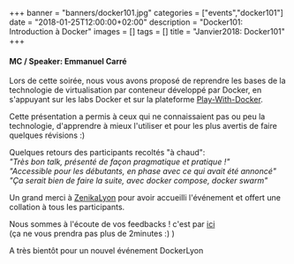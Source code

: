 +++
banner = "banners/docker101.jpg"
categories = ["events","docker101"]
date = "2018-01-25T12:00:00+02:00"
description = "Docker101: Introduction à Docker"
images = []
tags = []
title = "Janvier2018: Docker101"
+++

#### MC / Speaker: Emmanuel Carré
Lors de cette soirée, nous vous avons proposé de reprendre les bases de la technologie de virtualisation par conteneur développé par Docker, en s'appuyant sur les labs Docker et sur la plateforme [Play-With-Docker](https://labs.play-with-docker.com).

Cette présentation a permis à ceux qui ne connaissaient pas ou peu la technologie, d'apprendre à mieux l'utiliser et pour les plus avertis de faire quelques révisions :)

Quelques retours des participants recoltés "à chaud":  
_"Très bon talk, présenté de façon pragmatique et pratique !"_  
_"Accessible pour les débutants, en phase avec ce qui avait été annoncé"_  
_"Ça serait bien de faire la suite, avec docker compose, docker swarm"_  

Un grand merci à [ZenikaLyon](https://www.zenika.com) pour avoir accueilli l'événement et offert une collation à tous les participants.

Nous sommes à l'écoute de vos feedbacks ! c'est par [ici](https://docs.google.com/forms/d/1C186I0QVcgYJOwfvXZyRKFGaSH3NXCYORPO5ldBHUy4)  
(ça ne vous prendra pas plus de 2minutes :) )

A très bientôt pour un nouvel événement DockerLyon